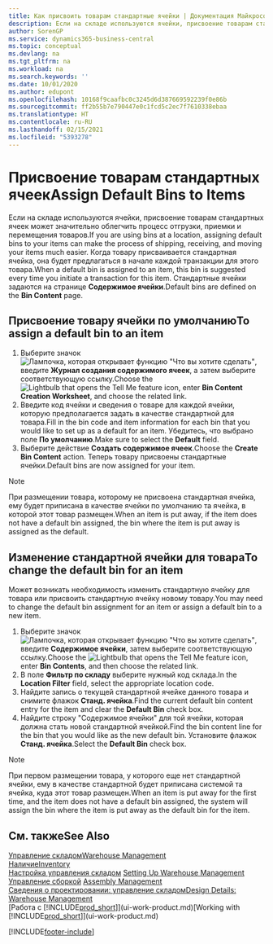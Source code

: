 ```yaml
---
title: Как присвоить товарам стандартные ячейки | Документация Майкрософт
description: Если на складе используются ячейки, присвоение товарам стандартных ячеек может значительно облегчить процесс отгрузки, приемки и перемещения товаров. Когда товару присваивается стандартная ячейка, она будет предлагаться в начале каждой транзакции для этого товара.
author: SorenGP
ms.service: dynamics365-business-central
ms.topic: conceptual
ms.devlang: na
ms.tgt_pltfrm: na
ms.workload: na
ms.search.keywords: ''
ms.date: 10/01/2020
ms.author: edupont
ms.openlocfilehash: 10168f9caafbc0c3245d6d387669592239f0e86b
ms.sourcegitcommit: ff2b55b7e790447e0c1fcd5c2ec7f7610338ebaa
ms.translationtype: HT
ms.contentlocale: ru-RU
ms.lasthandoff: 02/15/2021
ms.locfileid: "5393278"
---
```

# <a name="assign-default-bins-to-items"></a><span data-ttu-id="2b57d-104">Присвоение товарам стандартных ячеек</span><span class="sxs-lookup"><span data-stu-id="2b57d-104">Assign Default Bins to Items</span></span>
<span data-ttu-id="2b57d-105">Если на складе используются ячейки, присвоение товарам стандартных ячеек может значительно облегчить процесс отгрузки, приемки и перемещения товаров.</span><span class="sxs-lookup"><span data-stu-id="2b57d-105">If you are using bins at a location, assigning default bins to your items can make the process of shipping, receiving, and moving your items much easier.</span></span> <span data-ttu-id="2b57d-106">Когда товару присваивается стандартная ячейка, она будет предлагаться в начале каждой транзакции для этого товара.</span><span class="sxs-lookup"><span data-stu-id="2b57d-106">When a default bin is assigned to an item, this bin is suggested every time you initiate a transaction for this item.</span></span> <span data-ttu-id="2b57d-107">Стандартные ячейки задаются на странице **Содержимое ячейки**.</span><span class="sxs-lookup"><span data-stu-id="2b57d-107">Default bins are defined on the **Bin Content** page.</span></span>  

## <a name="to-assign-a-default-bin-to-an-item"></a><span data-ttu-id="2b57d-108">Присвоение товару ячейки по умолчанию</span><span class="sxs-lookup"><span data-stu-id="2b57d-108">To assign a default bin to an item</span></span>
1.  <span data-ttu-id="2b57d-109">Выберите значок ![Лампочка, которая открывает функцию "Что вы хотите сделать"](media/ui-search/search_small.png "Что вы хотите сделать"), введите **Журнал создания содержимого ячеек**, а затем выберите соответствующую ссылку.</span><span class="sxs-lookup"><span data-stu-id="2b57d-109">Choose the ![Lightbulb that opens the Tell Me feature](media/ui-search/search_small.png "Tell me what you want to do") icon, enter **Bin Content Creation Worksheet**, and choose the related link.</span></span>  
2.  <span data-ttu-id="2b57d-110">Введите код ячейки и сведения о товаре для каждой ячейки, которую предполагается задать в качестве стандартной для товара.</span><span class="sxs-lookup"><span data-stu-id="2b57d-110">Fill in the bin code and item information for each bin that you would like to set up as a default for an item.</span></span> <span data-ttu-id="2b57d-111">Убедитесь, что выбрано поле **По умолчанию**.</span><span class="sxs-lookup"><span data-stu-id="2b57d-111">Make sure to select the **Default** field.</span></span>  
3.  <span data-ttu-id="2b57d-112">Выберите действие **Создать содержимое ячеек**.</span><span class="sxs-lookup"><span data-stu-id="2b57d-112">Choose the **Create Bin Content** action.</span></span> <span data-ttu-id="2b57d-113">Теперь товару присвоены стандартные ячейки.</span><span class="sxs-lookup"><span data-stu-id="2b57d-113">Default bins are now assigned for your item.</span></span>  

> [!NOTE]  
>  <span data-ttu-id="2b57d-114">При размещении товара, которому не присвоена стандартная ячейка, ему будет приписана в качестве ячейки по умолчанию та ячейка, в которой этот товар размещен.</span><span class="sxs-lookup"><span data-stu-id="2b57d-114">When an item is put away, if the item does not have a default bin assigned, the bin where the item is put away is assigned as the default.</span></span>  

## <a name="to-change-the-default-bin-for-an-item"></a><span data-ttu-id="2b57d-115">Изменение стандартной ячейки для товара</span><span class="sxs-lookup"><span data-stu-id="2b57d-115">To change the default bin for an item</span></span>  
<span data-ttu-id="2b57d-116">Может возникать необходимость изменить стандартную ячейку для товара или присвоить стандартную ячейку новому товару.</span><span class="sxs-lookup"><span data-stu-id="2b57d-116">You may need to change the default bin assignment for an item or assign a default bin to a new item.</span></span>    
1.  <span data-ttu-id="2b57d-117">Выберите значок ![Лампочка, которая открывает функцию "Что вы хотите сделать"](media/ui-search/search_small.png "Что вы хотите сделать"), введите **Содержимое ячейки**, затем выберите соответствующую ссылку.</span><span class="sxs-lookup"><span data-stu-id="2b57d-117">Choose the ![Lightbulb that opens the Tell Me feature](media/ui-search/search_small.png "Tell me what you want to do") icon, enter **Bin Contents**, and then choose the related link.</span></span>  
2.  <span data-ttu-id="2b57d-118">В поле **Фильтр по складу** выберите нужный код склада.</span><span class="sxs-lookup"><span data-stu-id="2b57d-118">In the **Location Filter** field, select the appropriate location code.</span></span>  
3.  <span data-ttu-id="2b57d-119">Найдите запись о текущей стандартной ячейке данного товара и снимите флажок **Станд. ячейка**.</span><span class="sxs-lookup"><span data-stu-id="2b57d-119">Find the current default bin content entry for the item and clear the **Default Bin** check box.</span></span>  
4.  <span data-ttu-id="2b57d-120">Найдите строку "Содержимое ячейки" для той ячейки, которая должна стать новой стандартной ячейкой.</span><span class="sxs-lookup"><span data-stu-id="2b57d-120">Find the bin content line for the bin that you would like as the new default bin.</span></span> <span data-ttu-id="2b57d-121">Установите флажок **Станд. ячейка**.</span><span class="sxs-lookup"><span data-stu-id="2b57d-121">Select the **Default Bin** check box.</span></span>  

> [!NOTE]  
>  <span data-ttu-id="2b57d-122">При первом размещении товара, у которого еще нет стандартной ячейки, ему в качестве стандартной будет приписана системой та ячейка, куда этот товар размещен.</span><span class="sxs-lookup"><span data-stu-id="2b57d-122">When an item is put away for the first time, and the item does not have a default bin assigned, the system will assign the bin where the item is put away as the default bin for the item.</span></span>  

## <a name="see-also"></a><span data-ttu-id="2b57d-123">См. также</span><span class="sxs-lookup"><span data-stu-id="2b57d-123">See Also</span></span>  
[<span data-ttu-id="2b57d-124">Управление складом</span><span class="sxs-lookup"><span data-stu-id="2b57d-124">Warehouse Management</span></span>](warehouse-manage-warehouse.md)  
[<span data-ttu-id="2b57d-125">Наличие</span><span class="sxs-lookup"><span data-stu-id="2b57d-125">Inventory</span></span>](inventory-manage-inventory.md)  
<span data-ttu-id="2b57d-126">[Настройка управления складом](warehouse-setup-warehouse.md)   </span><span class="sxs-lookup"><span data-stu-id="2b57d-126">[Setting Up Warehouse Management](warehouse-setup-warehouse.md)   </span></span>  
<span data-ttu-id="2b57d-127">[Управление сборкой](assembly-assemble-items.md)  </span><span class="sxs-lookup"><span data-stu-id="2b57d-127">[Assembly Management](assembly-assemble-items.md)  </span></span>  
[<span data-ttu-id="2b57d-128">Сведения о проектировании: управление складом</span><span class="sxs-lookup"><span data-stu-id="2b57d-128">Design Details: Warehouse Management</span></span>](design-details-warehouse-management.md)  
<span data-ttu-id="2b57d-129">[Работа с [!INCLUDE[prod_short](includes/prod_short.md)]](ui-work-product.md)</span><span class="sxs-lookup"><span data-stu-id="2b57d-129">[Working with [!INCLUDE[prod_short](includes/prod_short.md)]](ui-work-product.md)</span></span>


[!INCLUDE[footer-include](includes/footer-banner.md)]